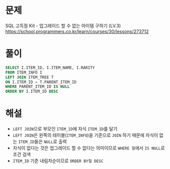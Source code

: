 # 문제
SQL 고득점 Kit - 업그레이드 할 수 없는 아이템 구하기 (LV.3)
https://school.programmers.co.kr/learn/courses/30/lessons/273712


# 풀이

```SQL
SELECT I.ITEM_ID, I.ITEM_NAME, I.RARITY
FROM ITEM_INFO I
LEFT JOIN ITEM_TREE T
ON I.ITEM_ID = T.PARENT_ITEM_ID
WHERE PARENT_ITEM_ID IS NULL
ORDER BY I.ITEM_ID DESC
```


# 해설
* `LEFT JOIN`으로 부모인 `ITEM_ID`에 자식 `ITEM_ID`를 달기
* `LEFT JOIN`은 왼쪽의 테이블(`ITEM_INFO`)을 기준으로 `JOIN` 하기 때문에 자식이 없는 `ITEM_ID`들은 `NULL`로 출력
* 자식이 없다는 것은 업그레이드 할 수 없다는 의미이므로 `WHERE 절`에서 `IS NULL`로 조건 검색
* `ITEM_ID` 기준 내림차순이므로 `ORDER BY절 DESC`